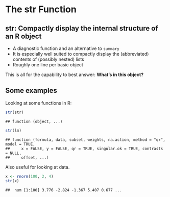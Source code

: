 The str Function
================

## str: Compactly display the internal structure of an R object

-   A diagnostic function and an alternative to `summary`
-   It is especially well suited to compactly display the (abbreviated)
    contents of (possibly nested) lists
-   Roughly one line per basic object

This is all for the capability to best answer: **What’s in this
object?**

## Some examples

Looking at some functions in R:

``` r
str(str)
```

    ## function (object, ...)

``` r
str(lm)
```

    ## function (formula, data, subset, weights, na.action, method = "qr", model = TRUE, 
    ##     x = FALSE, y = FALSE, qr = TRUE, singular.ok = TRUE, contrasts = NULL, 
    ##     offset, ...)

Also useful for looking at data.

``` r
x <- rnorm(100, 2, 4)
str(x)
```

    ##  num [1:100] 3.776 -2.824 -1.367 5.407 0.677 ...
